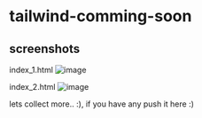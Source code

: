 ﻿# tailwind-comming-soon

## screenshots

index_1.html
![image](https://github.com/tauseedzaman/tailwind-comming-soon/assets/64689921/03268ce8-1c0c-47c6-a455-c1373c1df748)

index_2.html
![image](https://github.com/tauseedzaman/tailwind-comming-soon/assets/64689921/cb6371d8-89c0-4a6e-87df-f7c35a5e4e61)

lets collect more.. :), if you have any push it here :)
